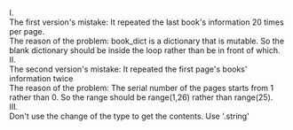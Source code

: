 I.  
The first version's mistake: It repeated the last book's information 20 times per page.  
The reason of the problem: book_dict is a dictionary that is mutable. So the blank dictionary should be inside the loop rather than be in front of which.  
II.  
The second version's mistake: It repeated the first page's books' information twice  
The reason of the problem: The serial number of the pages starts from 1 rather than 0. So the range should be range(1,26) rather than range(25).  
III.  
Don't use the change of the type to get the contents. Use '.string'  
